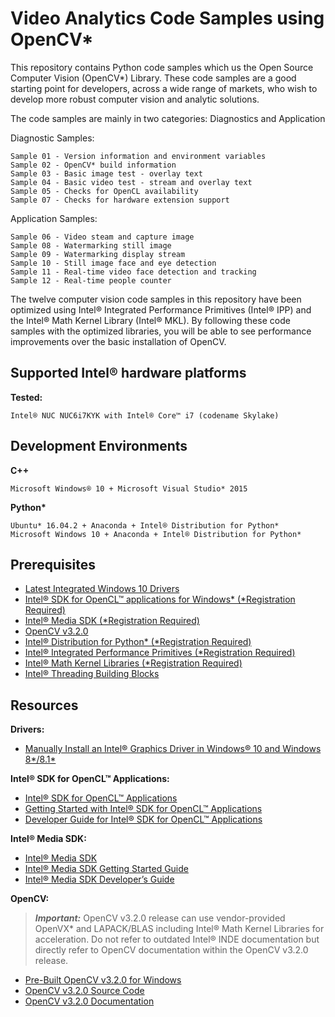 # Video Analytics Code Samples using OpenCV\*

This repository contains Python code samples which us the Open Source Computer Vision (OpenCV\*) Library.  These code samples are a good starting point for developers, across a wide range of markets, who wish to develop more robust computer vision and analytic solutions. 

The code samples are mainly in two categories: Diagnostics and Application

Diagnostic Samples:

	Sample 01 - Version information and environment variables
	Sample 02 - OpenCV* build information
	Sample 03 - Basic image test - overlay text
	Sample 04 - Basic video test - stream and overlay text
	Sample 05 - Checks for OpenCL availability
	Sample 07 - Checks for hardware extension support

Application Samples:

	Sample 06 - Video steam and capture image
	Sample 08 - Watermarking still image
	Sample 09 - Watermarking display stream
	Sample 10 - Still image face and eye detection
	Sample 11 - Real-time video face detection and tracking
	Sample 12 - Real-time people counter

The twelve computer vision code samples in this repository have been optimized using Intel® Integrated Performance Primitives (Intel® IPP) and the Intel® Math Kernel Library (Intel® MKL). By following these code samples with the optimized libraries, you will be able to see performance improvements over the basic installation of OpenCV. 

## Supported Intel® hardware platforms

**Tested:**

	Intel® NUC NUC6i7KYK with Intel® Core™ i7 (codename Skylake)

## Development Environments

**C++**

	Microsoft Windows® 10 + Microsoft Visual Studio* 2015

**Python\***

	Ubuntu* 16.04.2 + Anaconda + Intel® Distribution for Python*
	Microsoft Windows 10 + Anaconda + Intel® Distribution for Python*

## Prerequisites

+ [Latest Integrated Windows 10 Drivers](https://downloadcenter.intel.com/)
+ [Intel® SDK for OpenCL™ applications for Windows\* (\*Registration Required)](https://software.intel.com/en-us/intel-opencl)
+ [Intel® Media SDK (\*Registration Required)](https://software.intel.com/en-us/media-sdk)
+ [OpenCV v3.2.0](http://opencv.org/releases.html)
+ [Intel® Distribution for Python\* (\*Registration Required)](https://software.seek.intel.com/python-distribution)
+ [Intel® Integrated Performance Primitives (\*Registration Required)](https://software.intel.com/en-us/intel-ipp)
+ [Intel® Math Kernel Libraries (\*Registration Required)](https://registrationcenter.intel.com/en/forms/?productid=2558&licensetype=2)
+ [Intel® Threading Building Blocks](https://www.threadingbuildingblocks.org/)

## Resources

**Drivers:**
	
+ [Manually Install an Intel® Graphics Driver in Windows® 10 and Windows 8\*/8.1\*](http://www.intel.com/content/www/us/en/support/graphics-drivers/000005629.html)

**Intel® SDK for OpenCL™ Applications:**

+ [Intel® SDK for OpenCL™ Applications](https://software.intel.com/en-us/intel-opencl)
+ [Getting Started with Intel® SDK for OpenCL™ Applications](https://software.intel.com/en-us/articles/getting-started-with-opencl-code-builder)
+ [Developer Guide for Intel® SDK for OpenCL™ Applications](https://software.intel.com/en-us/code-builder-user-manual)


**Intel® Media SDK:**
+ [Intel® Media SDK](https://software.intel.com/en-us/media-sdk/download)
+ [Intel® Media SDK Getting Started Guide](https://software.intel.com/en-us/articles/intel-media-client-getting-started-guide)
+ [Intel® Media SDK Developer’s Guide](https://software.intel.com/sites/default/files/managed/09/02/Intel_Media_Developers_Guide.pdf)

**OpenCV:**

> _**Important:**_ OpenCV v3.2.0 release can use vendor-provided OpenVX\* and LAPACK/BLAS including Intel® Math Kernel Libraries for acceleration. Do not refer to outdated Intel® INDE documentation but directly refer to OpenCV documentation within the OpenCV v3.2.0 release.

+ [Pre-Built OpenCV v3.2.0 for Windows](https://sourceforge.net/projects/opencvlibrary/files/opencv-win/3.2.0/opencv-3.2.0-vc14.exe/download)
+ [OpenCV v3.2.0 Source Code](https://github.com/opencv/opencv/archive/3.2.0.zip)
+ [OpenCV v3.2.0 Documentation](http://docs.opencv.org/3.2.0/)
